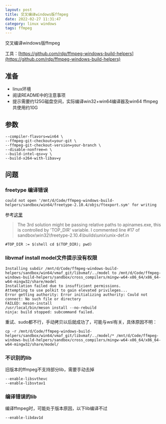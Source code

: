 ```yaml
---
layout: post
title: 交叉编译windows版ffmpeg
date: 2022-02-27 11:31:47
category: linux windows
tags: ffmpeg
---
```


交叉编译windows版ffmpeg

工具：[https://github.com/rdp/ffmpeg-windows-build-helpers](https://github.com/rdp/ffmpeg-windows-build-helpers)

## 准备
- linux环境
- 阅读README中的注意事项
- 提示需要约125G磁盘空间，实际编译win32+win64编译器及win64 ffmpeg共使用约10G

## 参数
```
--compiler-flavors=win64 \
--ffmpeg-git-checkout=your-git \
--ffmpeg-git-checkout-version=your-branch \
--disable-nonfree=n \
--build-intel-qsv=y \
--build-x264-with-libav=y
```

## 问题
### freetype 编译错误
```
could not open '/mnt/d/Code/ffmpeg-windows-build-helpers/sandbox/win64/freetype-2.10.4/objs/ftexport.sym' for writing
```
参考[这里](https://github.com/rdp/ffmpeg-windows-build-helpers/issues/234)

> The 3rd solution might be passing relative paths to apinames.exe, this is controlled by 'TOP_DIR' variable. I commented line #17 of sandbox\win32\freetype-2.10.4\builds\unix\unix-def.in
```
#TOP_DIR := $(shell cd $(TOP_DIR); pwd)
```

### libvmaf install model文件提示没有权限

```
Installing subdir /mnt/d/Code/ffmpeg-windows-build-helpers/sandbox/win64/vmaf_git/libvmaf/../model to /mnt/d/Code/ffmpeg-windows-build-helpers/sandbox/cross_compilers/mingw-w64-x86_64/x86_64-w64-mingw32/share/model
Installation failed due to insufficient permissions.
Attempting to use polkit to gain elevated privileges...
Error getting authority: Error initializing authority: Could not connect: No such file or directory
FAILED: meson-install
/usr/local/bin/meson install --no-rebuild
ninja: build stopped: subcommand failed.
```
重试、sudo都不行，手动拷贝以后就成功了，可能与wsl有关，具体原因不明：
```
cp -r /mnt/d/Code/ffmpeg-windows-build-helpers/sandbox/win64/vmaf_git/libvmaf/../model/* /mnt/d/Code/ffmpeg-windows-build-helpers/sandbox/cross_compilers/mingw-w64-x86_64/x86_64-w64-mingw32/share/model/
```

### 不识别的lib
旧版本的ffmpeg不支持部分lib，需要手动去掉
```
--enable-libsvthevc
--enable-libsvtav1
```

### 编译错误的lib
编译ffmpeg时，可能处于版本原因，以下lib编译不过
```
--enable-libdav1d
```
